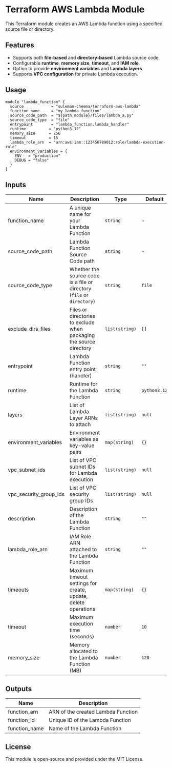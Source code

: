 # Terraform AWS Lambda Module

This Terraform module creates an AWS Lambda function using a specified source file or directory.

## Features
- Supports both **file-based** and **directory-based** Lambda source code.
- Configurable **runtime**, **memory size**, **timeout**, and **IAM role**.
- Option to provide **environment variables** and **Lambda layers**.
- Supports **VPC configuration** for private Lambda execution.

## Usage

```hcl
module "lambda_function" {
  source            = "suleman-cheema/terraform-aws-lambda"
  function_name     = "my_lambda_function"
  source_code_path  = "${path.module}/files/lambda_a.py"
  source_code_type  = "file"
  entrypoint        = "lambda_function.lambda_handler"
  runtime          = "python3.12"
  memory_size      = 256
  timeout          = 15
  lambda_role_arn  = "arn:aws:iam::123456789012:role/lambda-execution-role"
  environment_variables = {
    ENV   = "production"
    DEBUG = "false"
  }
}
```

## Inputs

| Name                     | Description                                                                                      | Type            | Default         |
|--------------------------|--------------------------------------------------------------------------------------------------|-----------------|-----------------|
| function_name            | A unique name for your Lambda Function                                                          | `string`        | -               |
| source_code_path         | Lambda Function Source Code path                                                                | `string`        | -               |
| source_code_type         | Whether the source code is a file or directory (`file` or `directory`)                          | `string`        | `file`          |
| exclude_dirs_files       | Files or directories to exclude when packaging the source directory                             | `list(string)`  | `[]`            |
| entrypoint               | Lambda Function entry point (handler)                                                           | `string`        | `""`            |
| runtime                 | Runtime for the Lambda Function                                                                 | `string`        | `python3.12`    |
| layers                  | List of Lambda Layer ARNs to attach                                                             | `list(string)`  | `null`          |
| environment_variables    | Environment variables as key-value pairs                                                        | `map(string)`   | `{}`            |
| vpc_subnet_ids          | List of VPC subnet IDs for Lambda execution                                                     | `list(string)`  | `null`          |
| vpc_security_group_ids   | List of VPC security group IDs                                                                  | `list(string)`  | `null`          |
| description             | Description of the Lambda Function                                                              | `string`        | `""`            |
| lambda_role_arn         | IAM Role ARN attached to the Lambda Function                                                     | `string`        | `""`            |
| timeouts                | Maximum timeout settings for create, update, delete operations                                  | `map(string)`   | `{}`            |
| timeout                 | Maximum execution time (seconds)                                                                | `number`        | `10`            |
| memory_size             | Memory allocated to the Lambda Function (MB)                                                    | `number`        | `128`           |

## Outputs

| Name          | Description                                 |
|--------------|---------------------------------------------|
| function_arn | ARN of the created Lambda Function         |
| function_id  | Unique ID of the Lambda Function           |
| function_name| Name of the Lambda Function                |

## License
This module is open-source and provided under the MIT License.
